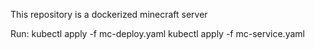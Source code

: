 This repository is a dockerized minecraft server

Run:
kubectl apply -f mc-deploy.yaml
kubectl apply -f mc-service.yaml
